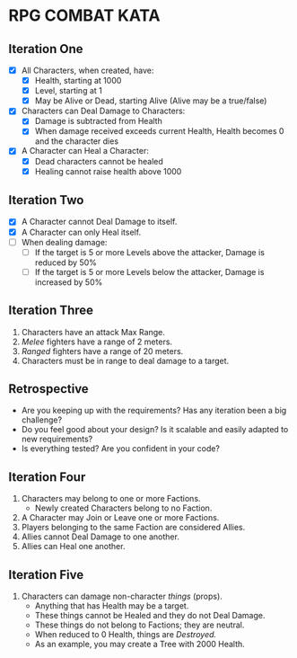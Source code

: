 # RPG COMBAT KATA

## **Iteration One**

- [x] All Characters, when created, have:
    - [x] Health, starting at 1000
    - [x] Level, starting at 1
    - [x] May be Alive or Dead, starting Alive (Alive may be a true/false)
- [x] Characters can Deal Damage to Characters:
    - [x] Damage is subtracted from Health
    - [x] When damage received exceeds current Health, Health becomes 0 and the character dies
- [x] A Character can Heal a Character:
    - [x] Dead characters cannot be healed
    - [x] Healing cannot raise health above 1000

## **Iteration Two**

- [x] A Character cannot Deal Damage to itself.
- [x] A Character can only Heal itself.
- [ ] When dealing damage:
    - [ ] If the target is 5 or more Levels above the attacker, Damage is reduced by 50%
    - [ ] If the target is 5 or more Levels below the attacker, Damage is increased by 50%

## **Iteration Three**

1. Characters have an attack Max Range.
2. *Melee* fighters have a range of 2 meters.
3. *Ranged* fighters have a range of 20 meters.
4. Characters must be in range to deal damage to a target.

## **Retrospective**

- Are you keeping up with the requirements? Has any iteration been a big challenge?
- Do you feel good about your design? Is it scalable and easily adapted to new requirements?
- Is everything tested? Are you confident in your code?

## **Iteration Four**

1. Characters may belong to one or more Factions.
    - Newly created Characters belong to no Faction.
2. A Character may Join or Leave one or more Factions.
3. Players belonging to the same Faction are considered Allies.
4. Allies cannot Deal Damage to one another.
5. Allies can Heal one another.

## **Iteration Five**

1. Characters can damage non-character *things* (props).
    - Anything that has Health may be a target.
    - These things cannot be Healed and they do not Deal Damage.
    - These things do not belong to Factions; they are neutral.
    - When reduced to 0 Health, things are *Destroyed.*
    - As an example, you may create a Tree with 2000 Health.